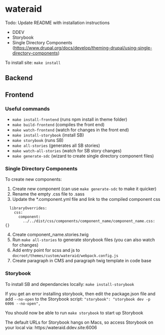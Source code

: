 # wateraid

Todo: Update README with installation instructions

* DDEV
* Storybook
* Single Directory Components (https://www.drupal.org/docs/develop/theming-drupal/using-single-directory-components)


To install site: `make install`

## Backend


## Frontend

### Useful commands
* `make install-frontend` (runs npm install in theme folder)
* `make build-frontend` (compiles the front end)
* `make watch-frontend` (watch for changes in the front end)
* `make install-storybook` (install SB)
* `make storybook` (runs SB)
* `make all-stories` (generates all SB stories)
* `make watch-all-stories` (watch for SB story changes)
* `make generate-sdc` (wizard to create single directory component files)

### Single Directory Components

To create new components:

1) Create new component (can use `make generate-sdc` to make it quicker)
2) Rename the empty .css file to .sass
3) Update the *.component.yml file and link to the compiled component css
```
  libraryOverrides:
    css:
      component:
        ../../dist/css/components/component_name/component_name.css: {}
```
4) Create component_name.stories.twig
5) Run `make all-stories` to generate storybook files (you can also watch for changes)
5) Add entry point for scss and js to `docroot/themes/custom/wateraid/webpack.config.js`
6) Create paragraph in CMS and paragraph twig template in code base



### Storybook

To install SB and dependancies locally: `make install-storybook`

If you get an error installing storybook, then edit the package.json file and add `--no-open` to the Storybook script:
`"storybook": "storybook dev -p 6006 --no-open",`

You should now be able to run `make storybook` to start up Storybook

The default URLs for Storybook hangs on Macs, so access Storybook on your local via:
https:/wateraid.ddev.site:6006
